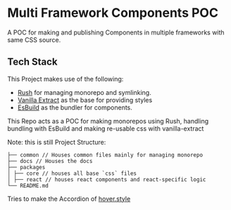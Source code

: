 # Multi Framework Components POC

A POC for making and publishing Components in multiple frameworks with same CSS source.

## Tech Stack

This Project makes use of the following:

- [Rush](https://rushjs.io/) for managing monorepo and symlinking.
- [Vanilla Extract](https://vanilla-extract.style/) as the base for providing styles
- [EsBuild](https://esbuild.github.io/) as the bundler for components.

This Repo acts as a POC for making monorepos using Rush, handling bundling with EsBuild and making re-usable css with vanilla-extract

Note: this is still
Project Structure:

```
├── common // Houses common files mainly for managing monorepo
├── docs // Houses the docs
├── packages
│ ├── core // houses all base `css` files
│ ├── react // houses react components and react-specific logic
└── README.md
```

Tries to make the Accordion of [hover.style](https://hover.style)

